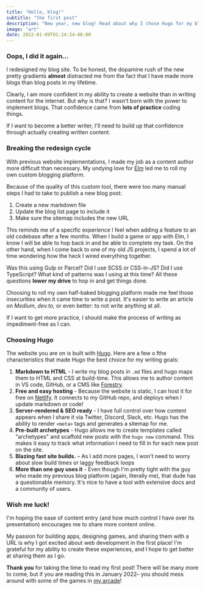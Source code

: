 ```yaml
---
title: "Hello, blog!"
subtitle: "the first post"
description: "New year, new blog! Read about why I chose Hugo for my blog redesign, and what my goals are for the new site."
image: "art"
date: 2022-01-09T01:24:24-06:00
---
```

<!-- 
- I redesign my blog a lot
- Have a hard time writing actual posts
- i want to change that
- previously rolled my own blog platform
- gonna try to use hugo instead
- focus on how easy it is to add content
- try to become a better writer -->

### Oops, I did it again...

I redesigned my blog site. To be honest, the dopamine rush of the new pretty gradients __almost__ distracted me from the fact that I have made more blogs than blog posts in my lifetime.

Clearly, I am more confident in my ability to create a website than in writing content for the internet. But why is that? I wasn't born with the power to implement blogs. That confidence came from __lots of practice__ coding things.

If I want to become a better writer, I'll need to build up that confidence through actually creating written content.

### Breaking the redesign cycle

With previous website implementations, I made my job as a content author more difficult than necessary. My undying love for [Elm](https://elmlang.org) led me to roll my own custom blogging platform. 

Because of the quality of this custom tool, there were too many manual steps I had to take to publish a new blog post:

1. Create a new markdown file
1. Update the blog list page to include it
1. Make sure the sitemap includes the new URL

This reminds me of a specific experience I feel when adding a feature to an old codebase after a few months. When I build a game or app with Elm, I know I will be able to hop back in and be able to complete my task. On the other hand, when I come back to one of my old JS projects, I spend a lot of time wondering how the heck I wired everything together.

Was this using Gulp or Parcel? Did I use SCSS or CSS-in-JS? Did I use TypeScript? What kind of patterns was I using at this time? All these questions __lower my drive__ to hop in and get things done.

Choosing to roll my own half-baked blogging platform made me feel those insecurities when it came time to write a post. It's easier to write an article on _Medium_, _dev.to_, or even better: to not write anything at all.

If I want to get more practice, I should make the process of writing as impediment-free as I can.

### Choosing Hugo

The website you are on is built with [Hugo](https://hugo.io). Here are a few o fthe characteristics that made Hugo the best choice for my writing goals:

1. __Markdown to HTML__ - I write my blog posts in `.md` files and hugo maps them to HTML and CSS at build-time. This allows me to author content in VS code, GitHub, or a CMS like [Forestry](https://forestry.io).
1. __Free and easy hosting__ - Because the website is static, I can host it for free on [Netlify](https://netlify.com). It connects to my GitHub repo, and deploys when I update markdown or code!
1. __Server-rendered & SEO ready__ - I have full control over how content appears when I share it via Twitter, Discord, Slack, etc. Hugo has the ability to render `<meta>` tags and generates a sitemap for me.
1. __Pre-built archetypes__ - Hugo allows me to create templates called "archetypes" and scaffold new posts with the `hugo new` command. This makes it easy to track what information I need to fill in for each new post on the site.
1. __Blazing fast site builds.__ – As I add more pages, I won't need to worry about slow build times or laggy feedback loops
1. __More than one guy uses it__ - Even though I'm pretty tight with the guy who made my previous blog platform (again, literally me), that dude has a questionable memory. It's nice to have a tool with extensive docs and a community of users.


### Wish me luck!

I'm hoping the ease of content entry (and how much control I have over its presentation) encourages me to share more content online.

My passion for building apps, designing games, and sharing them with a URL is why I got excited about web development in the first place! I'm grateful for my ability to create these experiences, and I hope to get better at sharing them as I go.

__Thank you__ for taking the time to read my first post! There will be many more to come, but if you are reading this in January 2022– you should mess around with some of the games in [my arcade](/arcade)!


